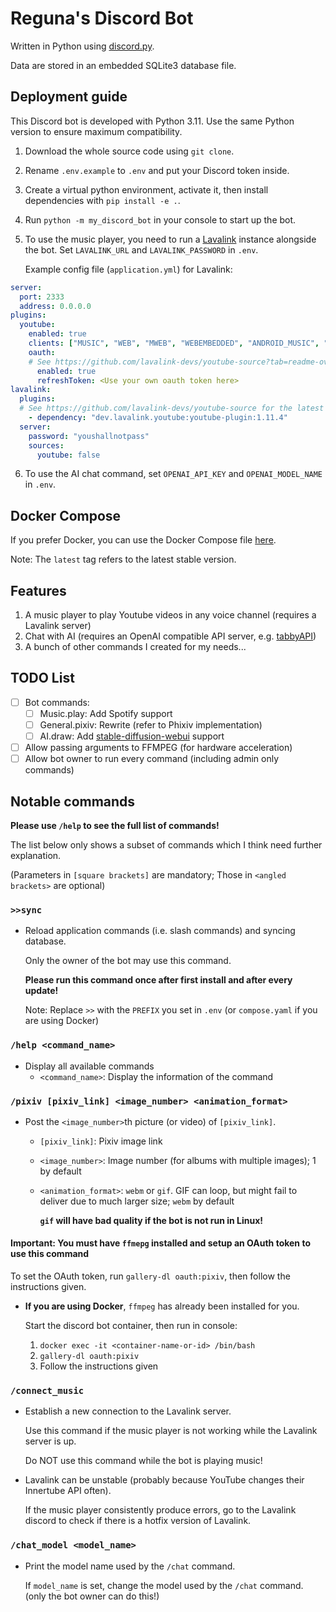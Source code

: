 # Reguna's Discord Bot

Written in Python using [discord.py](https://github.com/Rapptz/discord.py).

Data are stored in an embedded SQLite3 database file.

## Deployment guide

This Discord bot is developed with Python 3.11. Use the same Python version to ensure maximum compatibility.

1. Download the whole source code using `git clone`.

2. Rename `.env.example` to `.env` and put your Discord token inside.

3. Create a virtual python environment, activate it, then install dependencies with `pip install -e .`.

4. Run `python -m my_discord_bot` in your console to start up the bot.

5. To use the music player, you need to run a [Lavalink](https://github.com/freyacodes/Lavalink) instance alongside the bot. Set `LAVALINK_URL` and `LAVALINK_PASSWORD` in `.env`.

    Example config file (`application.yml`) for Lavalink:

```yaml
server:
  port: 2333
  address: 0.0.0.0
plugins:
  youtube:
    enabled: true
    clients: ["MUSIC", "WEB", "MWEB", "WEBEMBEDDED", "ANDROID_MUSIC", "ANDROID_VR", "TV", "TVHTML5EMBEDDED"]
    oauth:
    # See https://github.com/lavalink-devs/youtube-source?tab=readme-ov-file#using-oauth-tokens for more info
      enabled: true
      refreshToken: <Use your own oauth token here>
lavalink:
  plugins:
  # See https://github.com/lavalink-devs/youtube-source for the latest version of the plugin
    - dependency: "dev.lavalink.youtube:youtube-plugin:1.11.4"
  server:
    password: "youshallnotpass"
    sources:
      youtube: false
```

6. To use the AI chat command, set `OPENAI_API_KEY` and `OPENAI_MODEL_NAME` in `.env`.

## Docker Compose

If you prefer Docker, you can use the Docker Compose file [here](compose.yaml).

Note: The `latest` tag refers to the latest stable version.

## Features

1. A music player to play Youtube videos in any voice channel (requires a Lavalink server)
2. Chat with AI (requires an OpenAI compatible API server, e.g. [tabbyAPI](https://github.com/theroyallab/tabbyAPI))
3. A bunch of other commands I created for my needs...

## TODO List

- [ ] Bot commands:
  - [ ] Music.play: Add Spotify support
  - [ ] General.pixiv: Rewrite (refer to Phixiv implementation)
  - [ ] AI.draw: Add [stable-diffusion-webui](https://github.com/AUTOMATIC1111/stable-diffusion-webui) support
- [ ] Allow passing arguments to FFMPEG (for hardware acceleration)
- [ ] Allow bot owner to run every command (including admin only commands)

## Notable commands

**Please use `/help` to see the full list of commands!**

The list below only shows a subset of commands which I think need further explanation.

(Parameters in `[square brackets]` are mandatory; Those in `<angled brackets>` are optional)

### `>>sync`

- Reload application commands (i.e. slash commands) and syncing database.

  Only the owner of the bot may use this command.

  **Please run this command once after first install and after every update!**

  Note: Replace `>>` with the `PREFIX` you set in `.env` (or `compose.yaml` if you are using Docker)

### `/help <command_name>`

- Display all available commands
  - `<command_name>`: Display the information of the command

### `/pixiv [pixiv_link] <image_number> <animation_format>`

- Post the `<image_number>`th picture (or video) of `[pixiv_link]`.
  - `[pixiv_link]`: Pixiv image link
  - `<image_number>`: Image number (for albums with multiple images); 1 by default
  - `<animation_format>`: `webm` or `gif`. GIF can loop, but might fail to deliver due to much larger size; `webm` by default

     **`gif` will have bad quality if the bot is not run in Linux!**

#### **Important**: You must have `ffmepg` installed and setup an OAuth token to use this command

  To set the OAuth token, run `gallery-dl oauth:pixiv`, then follow the instructions given.

- **If you are using Docker**, `ffmpeg` has already been installed for you.

    Start the discord bot container, then run in console:

    1. `docker exec -it <container-name-or-id> /bin/bash`
    2. `gallery-dl oauth:pixiv`
    3. Follow the instructions given

### `/connect_music`

- Establish a new connection to the Lavalink server.

  Use this command if the music player is not working while the Lavalink server is up.

  Do NOT use this command while the bot is playing music!

- Lavalink can be unstable (probably because YouTube changes their Innertube API often).

  If the music player consistently produce errors, go to the Lavalink discord to check if there is a hotfix version of Lavalink.

### `/chat_model <model_name>`

- Print the model name used by the `/chat` command.

  If `model_name` is set, change the model used by the `/chat` command. (only the bot owner can do this!)
